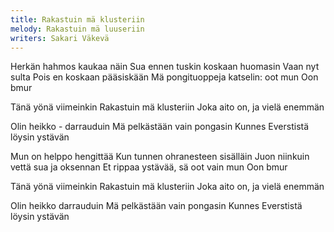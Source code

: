 ```yaml
---
title: Rakastuin mä klusteriin
melody: Rakastuin mä luuseriin
writers: Sakari Väkevä
---
```


Herkän hahmos kaukaa näin
Sua ennen tuskin koskaan huomasin
Vaan nyt sulta
Pois en koskaan pääsiskään
Mä pongituoppeja katselin: oot mun
Oon bmur

Tänä yönä viimeinkin
Rakastuin mä klusteriin
Joka aito on, ja vielä enemmän

Olin heikko - darrauduin
Mä pelkästään vain pongasin
Kunnes Everstistä löysin ystävän

Mun on helppo hengittää
Kun tunnen ohranesteen sisälläin
Juon niinkuin
vettä sua ja oksennan
Et rippaa ystävää, sä oot vain mun
Oon bmur

Tänä yönä viimeinkin
Rakastuin mä klusteriin
Joka aito on, ja vielä enemmän

Olin heikko darrauduin
Mä pelkästään vain pongasin
Kunnes Everstistä löysin ystävän
